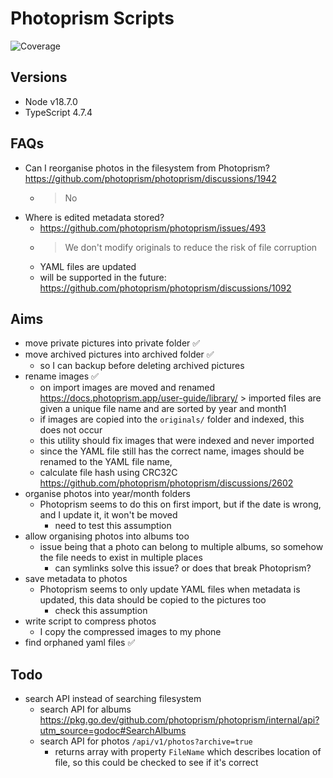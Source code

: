 # Photoprism Scripts

![Coverage](./coverage/badge-lines.sv)

## Versions

- Node v18.7.0
- TypeScript 4.7.4

## FAQs

- Can I reorganise photos in the filesystem from Photoprism? https://github.com/photoprism/photoprism/discussions/1942
    - > No
- Where is edited metadata stored?
    - https://github.com/photoprism/photoprism/issues/493
    - > We don't modify originals to reduce the risk of file corruption
    - YAML files are updated
    - will be supported in the future: https://github.com/photoprism/photoprism/discussions/1092

## Aims

- move private pictures into private folder ✅
- move archived pictures into archived folder ✅
    - so I can backup before deleting archived pictures
- rename images ✅
    - on import images are moved and renamed https://docs.photoprism.app/user-guide/library/ > imported files are given a unique file name and are sorted by year and month1
    - if images are copied into the `originals/` folder and indexed, this does not occur
    - this utility should fix images that were indexed and never imported
    - since the YAML file still has the correct name, images should be renamed to the YAML file name,
    - calculate file hash using CRC32C https://github.com/photoprism/photoprism/discussions/2602
- organise photos into year/month folders
    - Photoprism seems to do this on first import, but if the date is wrong, and I update it, it won't be moved
        - need to test this assumption
- allow organising photos into albums too
    - issue being that a photo can belong to multiple albums, so somehow the file needs to exist in multiple places
        - can symlinks solve this issue? or does that break Photoprism?
- save metadata to photos
    - Photoprism seems to only update YAML files when metadata is updated, this data should be copied to the pictures too
        - check this assumption
- write script to compress photos
    - I copy the compressed images to my phone
- find orphaned yaml files ✅

## Todo

- search API instead of searching filesystem
    - search API for albums https://pkg.go.dev/github.com/photoprism/photoprism/internal/api?utm_source=godoc#SearchAlbums
    - search API for photos `/api/v1/photos?archive=true`
        - returns array with property `FileName` which describes location of file, so this could be checked to see if it's correct
